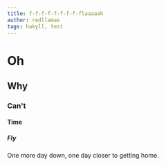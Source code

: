 ```yaml
---
title: f-f-f-f-f-f-f-f-flaaaaah
author: redllamas
tags: hakyll, test
---
```


# Oh

## Why

### Can't

#### Time

##### Fly

One more day down, one day closer to getting home.

